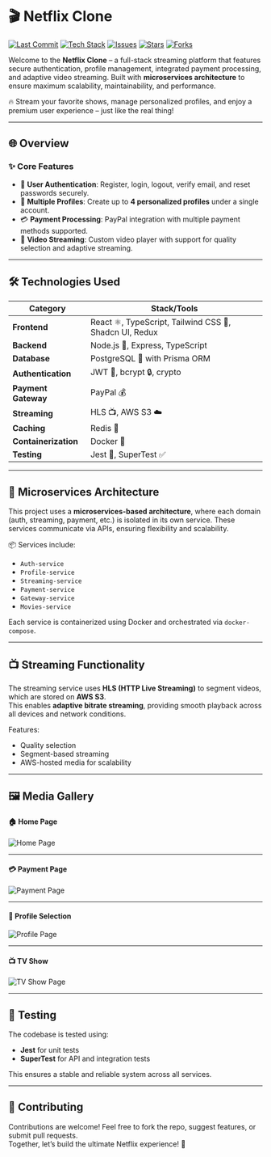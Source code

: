 # 🎬 Netflix Clone

[![Last Commit](https://img.shields.io/github/last-commit/nitaidaud/Netflix-Clone)](https://github.com/nitaidaud/Netflix-Clone/commits/main)
[![Tech Stack](https://img.shields.io/badge/Tech%20Stack-Full%20Stack-red)](#%EF%B8%8F-technologies-used)
[![Issues](https://img.shields.io/github/issues/nitaidaud/Netflix-Clone)](https://github.com/nitaidaud/Netflix-Clone/issues)
[![Stars](https://img.shields.io/github/stars/nitaidaud/Netflix-Clone)](https://github.com/nitaidaud/Netflix-Clone/stargazers)
[![Forks](https://img.shields.io/github/forks/nitaidaud/Netflix-Clone)](https://github.com/nitaidaud/Netflix-Clone/network/members)

Welcome to the **Netflix Clone** – a full-stack streaming platform that features secure authentication, profile management, integrated payment processing, and adaptive video streaming. Built with **microservices architecture** to ensure maximum scalability, maintainability, and performance.  

🔥 Stream your favorite shows, manage personalized profiles, and enjoy a premium user experience – just like the real thing!

---

## 🌐 Overview

### ✨ Core Features

- 🔐 **User Authentication**: Register, login, logout, verify email, and reset passwords securely.
- 👥 **Multiple Profiles**: Create up to **4 personalized profiles** under a single account.
- 💳 **Payment Processing**: PayPal integration with multiple payment methods supported.
- 🎥 **Video Streaming**: Custom video player with support for quality selection and adaptive streaming.

---

## 🛠️ Technologies Used

| Category              | Stack/Tools                                                                 |
|-----------------------|-----------------------------------------------------------------------------|
| **Frontend**           | React ⚛️, TypeScript, Tailwind CSS 🎨, Shadcn UI, Redux                    |
| **Backend**            | Node.js 🚀, Express, TypeScript                                             |
| **Database**           | PostgreSQL 🐘 with Prisma ORM                                               |
| **Authentication**     | JWT 🔐, bcrypt 🔒, crypto                                                    |
| **Payment Gateway**    | PayPal 💰                                                                  |
| **Streaming**          | HLS 📺, AWS S3 ☁️                                                           |
| **Caching**            | Redis 🧠                                                                   |
| **Containerization**   | Docker 🐳                                                                  |
| **Testing**            | Jest 🧪, SuperTest ✅                                                       |

---

## 🧱 Microservices Architecture

This project uses a **microservices-based architecture**, where each domain (auth, streaming, payment, etc.) is isolated in its own service. These services communicate via APIs, ensuring flexibility and scalability.

📦 Services include:
- `Auth-service`
- `Profile-service`
- `Streaming-service`
- `Payment-service`
- `Gateway-service`
- `Movies-service`

Each service is containerized using Docker and orchestrated via `docker-compose`.

---

## 📺 Streaming Functionality

The streaming service uses **HLS (HTTP Live Streaming)** to segment videos, which are stored on **AWS S3**.  
This enables **adaptive bitrate streaming**, providing smooth playback across all devices and network conditions.

Features:
- Quality selection
- Segment-based streaming
- AWS-hosted media for scalability

---

## 🖼️ Media Gallery

#### 🏠 Home Page  
![Home Page](https://github.com/user-attachments/assets/d8f023aa-3c97-4d2e-bafb-652e34e4c2bb)

---

#### 💳 Payment Page  
![Payment Page](https://github.com/user-attachments/assets/e2afef4a-e202-4df1-a3b8-ecdb3c8e7b42)

---

#### 👤 Profile Selection  
![Profile Page](https://github.com/user-attachments/assets/647e7dac-8806-4f65-8d55-77f5fdbec6d1)

---

#### 📺 TV Show  
![TV Show Page](https://github.com/user-attachments/assets/bb40a144-2f56-43ad-aab7-e1962bfdfdcf)

---

## 🧪 Testing

The codebase is tested using:
- **Jest** for unit tests
- **SuperTest** for API and integration tests

This ensures a stable and reliable system across all services.

---

## 🤝 Contributing

Contributions are welcome! Feel free to fork the repo, suggest features, or submit pull requests.  
Together, let’s build the ultimate Netflix experience! 🙌
